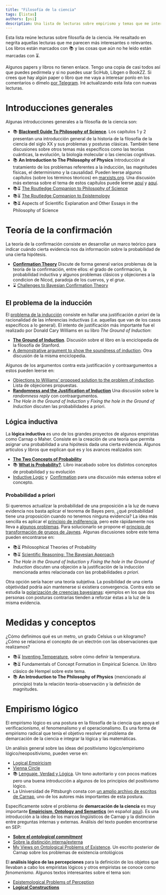 ```yaml
---
title: "Filosofía de la ciencia"
tags: [listas]
authors: [psi]
description: Una lista de lecturas sobre empirismo y temas que me interesan de la filosofía de la ciencia
---
```


Esta lista reúne lecturas sobre filosofía de la ciencia. He resaltado en negrita aquellas lecturas que me parecen más interesantes o relevantes. Los libros están marcados con :books: y las cosas que aún no he leído están marcadas con :hourglass_flowing_sand:.

Algunos papers y libros no tienen enlace. Tengo una copia de casi todos así que puedes pedírmela y si no puedes usar SciHub, Libgen o BookZZ. Si crees que hay algún paper o libro que me vaya a interesar ponlo en los comentarios o dímelo [por Telegram](//telegram.me/mx_psi). Iré actualizando esta lista con nuevas lecturas.

# Introducciones generales

Algunas introducciones generales a la filosofía de la ciencia son:

- :books: [**Blackwell Guide To Philosophy of Science**](//pages.wustl.edu/files/pages/imce/cfcraver/struct_scientif_theories_0.pdf). Los capítulos 1 y 2 presentan una introducción general de la historia de la filosofía de la ciencia del siglo XX y sus problemas y posturas clásicas. También tiene discusiones sobre otros temas más específicos como las teorías cuánticas, la evolución, la biología molecular o las ciencias cognitivas.
- :books: **An Introduction to The Philosophy of Physics** Introducción al tratamiento de los problemas referentes a la inducción, las magnitudes físicas, el determinismo y la causalidad. Pueden leerse algunos capítulos (sobre los términos téoricos) en [marxists.org](//www.marxists.org/reference/subject/philosophy/works/ge/carnap.htm). Una discusión más extensa sobre el tema de estos capítulos puede leerse [aquí](http://plato.stanford.edu/entries/theoretical-terms-science/#4) y [aquí](http://plato.stanford.edu/entries/science-theory-observation).
- :books::hourglass_flowing_sand: [The Routledge Companion to Philosophy of Science](//www.goodreads.com/book/show/1129675)
- :books::hourglass_flowing_sand: [The Routledge Companion to Epistemology](https://web.archive.org/web/20170328215436/http://kpfu.ru/docs/F991545867/seminar.pdf)
- :books::hourglass_flowing_sand: Aspects of Scientific Explanation and Other Essays in the Philosophy of Science

# Teoría de la confirmación

La teoría de la confirmación consiste en desarrollar un marco teórico para indicar cuándo cierta evidencia nos da información sobre la probabilidad de una cierta hipótesis.

- [**Confirmation Theory**](http://patrick.maher1.net/preprints/ctk.pdf) Discute de forma general varios problemas de la teoría de la confirmación, entre ellos: el grado de confirmacion, la probabilidad inductiva y algunos problemas clásicos y objeciones a la condicion de Nicod, paradoja de los cuervos, y el *grue*.
- :hourglass: [Challenges to Bayesian Confirmation Theory](https://philpapers.org/rec/NORCTB)

## El problema de la inducción

El [problema de la inducción](http://plato.stanford.edu/entries/induction-problem) consiste en hallar una justificación *a priori*
de la racionalidad de las inferencias inductivas (i.e. aquellas que van de los casos específicos a lo general). El intento de justificación más importante fue el realizado por Donald Cary Williams en su libro *The Ground of Induction*:

- [**The Ground of Induction**](http://plato.stanford.edu/entries/williams-dc/#GroInd). Discusión sobre el libro en la enciclopedia de la filosofía de Stanford.
- [A demonstrative argument to show the soundness of induction](http://plato.stanford.edu/entries/induction-problem/#DemArgShoSouInd). Otra discusión de la misma enciclopedia.

Algunos de los argumentos contra esta justificación y contraargumentos a estos pueden leerse en:

- [Objections to Williams' proposed solution to the problem of induction](http://plato.stanford.edu/entries/williams-dc/#ObjWilProSolProInd). Lista de objeciones propuestas.
- [**Randomness and the Justification of Induction**](http://web.maths.unsw.edu.au/~jim/randomness.pdf) Una discusión sobre la *randomness reply* con contraargumentos.
- *The Hole in the Ground of Induction* y *Fixing the hole in the Ground of Induction* discuten las probabilidades a priori.

## Lógica inductiva

La **lógica inductiva** es uno de los grandes proyectos de algunos empiristas como Carnap o Maher. Consiste en la creación de una teoría que permita asignar una probabilidad a una hipótesis dada una cierta evidencia. Algunos artículos y libros que explican qué es y los avances realizados son:

- [**The Two Concepts of Probability**](http://people.hss.caltech.edu/~franz/Confirmation%20and%20Induction/PDFs/Rudolf%20Carnap%20-%20The%20Two%20Concepts%20of%20Probability.pdf)
- :books:  [**What is Probability?**](http://patrick.maher1.net/preprints/pop.pdf). Libro inacabado sobre los distintos conceptos de probabilidad y su evolución
- [Inductive Logic](http://plato.stanford.edu/entries/logic-inductive) y  [Confirmation](http://plato.stanford.edu/entries/confirmation) para una discusión más extensa sobre el concepto.

### Probabilidad a priori

Si queremos actualizar la probabilidad de una proposición a la luz de nueva evidencia nos basta aplicar el teorema de Bayes pero, ¿qué probabilidad tiene una proposición cuando no tenemos ninguna evidencia? La idea más sencilla es aplicar el [principio de indiferencia](//en.wikipedia.org/wiki/Principle_of_indifference), pero este rápidamente nos lleva a [algunos problemas](//en.wikipedia.org/wiki/Principle_of_indifference#Application_to_continuous_variables). Para solucionarlo se propone el [principio de transformación de grupos de Jaynes](http://bayes.wustl.edu/etj/articles/well.pdf). Algunas discusiones sobre este tema pueden encontrarse en:

- :books::hourglass_flowing_sand: Philosophical Theories of Probability
- :books::hourglass_flowing_sand: [Scientific Reasoning: The Bayesian Approach](//sci-hub.tw/10.1093/bjps/48.1.126)
- *The Hole in the Ground of Induction* y *Fixing the hole in the Ground of Induction* discuten una objeción a la justificación de la inducción mencionada antes relacionada con las probabilidades *a priori*.

Otra opción sería hacer una teoría subjetiva. La posibilidad de una cierta objetividad podría aún mantenerse si existiera convergencia. Contra esto se estudia la [polarización de creencias bayesianas](//www.cs.cmu.edu/~kkchang/paper/JernChangKemp.2009.NIPS.BayesianBeliefPolarization.pdf): ejemplos en los que dos personas con posturas contrarias tienden a reforzar éstas a la luz de la misma evidencia.


# Medidas y conceptos

¿Cómo definimos qué es un metro, un grado Celsius o un kilogramo? ¿Cómo se relaciona el concepto de un electrón con las observaciones que realizamos?

- :books::hourglass_flowing_sand: [Inventing Temperature](//www.goodreads.com/book/show/3175205-inventing-temperature), sobre cómo definir la temperatura.
- :books::hourglass_flowing_sand: Fundamentals of Concept Formation in Empirical Science. Un libro clásico de Hempel sobre este tema.
- :books: **An Introduction to The Philosophy of Physics** (mencionado al principio) trata la relación teoría-observación y la definición de magnitudes.

# Empirismo lógico

El empirismo lógico es una postura en la filosofía de la ciencia que apoya el verificacionismo, el fenomenalismo y el operacionalismo. Es una forma de empirismo radical que tenía el objetivo resolver el problema de demarcación de la ciencia e integrar la lógica y las matemáticas.

Un análisis general sobre las ideas del positivismo lógico/empirismo lógico/neopositivismo, pueden verse en:

- [Logical Empiricism](http://plato.stanford.edu/entries/logical-empiricism/#Iss)
- [Vienna Circle](http://plato.stanford.edu/entries/vienna-circle/#SelDocTheCri)
- :books: [Lenguaje, Verdad y Lógica](//archive.org/details/AlfredAyer). Un tono autoritario y con pocos matices pero una buena introducción a algunos de los principios del positivismo lógico.
- La Universidad de Pittsburgh consta con [un amplio archivo de escritos de Carnap](https://digital.library.pitt.edu/collection/rudolf-carnap-papers), uno de los autores más importantes de esta postura.

Específicamente sobre el problema de **demarcación de la ciencia** es muy importante  [**Empiricism, Ontology and Semantics**](http://www.ditext.com/carnap/carnap.html) (en español
[aquí](http://biblioteca.cefyl.net/node/5263)). Es una introducción a la idea de los marcos lingüísticos de Carnap y la distinción entre preguntas internas y externas. Análisis del texto pueden encontrarse en SEP:

- [**Sobre el *ontological commitment***](http://plato.stanford.edu/entries/ontological-commitment/#CarNeoCar)
- [Sobre la distinción interna/externa](http://plato.stanford.edu/entries/propositions/#intext)
- [My Views on Ontological Problems of Existence](http://digital.library.pitt.edu/u/ulsmanuscripts/pdf/31735061812875.pdf). Un escrito posterior de Carnap sobre los problemas de existencia ontológicos

El **análisis lógico de las percepciones** para la definición de los objetos que llevaban a cabo los empiristas lógicos y otros empiristas se conoce como *fenomenismo.* Algunos textos interesantes sobre el tema son:

- [Epistemological Problems of Perception](http://plato.stanford.edu/entries/perception-episprob/#Phe)
- [**Logical Constructions**](http://plato.stanford.edu/entries/logical-construction)
